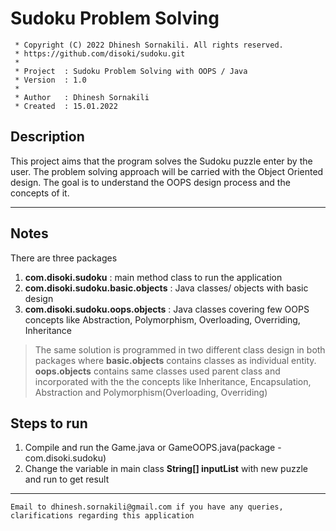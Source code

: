 # Sudoku Problem Solving

``` 
 * Copyright (C) 2022 Dhinesh Sornakili. All rights reserved.
 * https://github.com/disoki/sudoku.git
 * 
 * Project 	: Sudoku Problem Solving with OOPS / Java
 * Version	: 1.0
 * 
 * Author 	: Dhinesh Sornakili
 * Created 	: 15.01.2022
 ```
 
## Description

This project aims that the program solves the Sudoku puzzle enter by the user. The problem solving approach will be carried with the Object Oriented design. The goal is to understand the OOPS design process and the concepts of it.

---

## Notes

There are three packages

1. **com.disoki.sudoku** : main method class to run the application
2. **com.disoki.sudoku.basic.objects** : Java classes/ objects with basic design
3. **com.disoki.sudoku.oops.objects** : Java classes covering few OOPS concepts like Abstraction, Polymorphism, Overloading, Overriding, Inheritance

>The same solution is programmed in two different class design in both packages where **basic.objects** contains classes as individual entity. **oops.objects** contains same classes used parent class and incorporated with the the concepts like Inheritance, Encapsulation, Abstraction and Polymorphism(Overloading, Overriding)

## Steps to run

1. Compile and run the Game.java or GameOOPS.java(package - com.disoki.sudoku)
2. Change the variable in main class **String[] inputList** with new puzzle and run to get result

---

`Email to dhinesh.sornakili@gmail.com if you have any queries, clarifications regarding this application`
